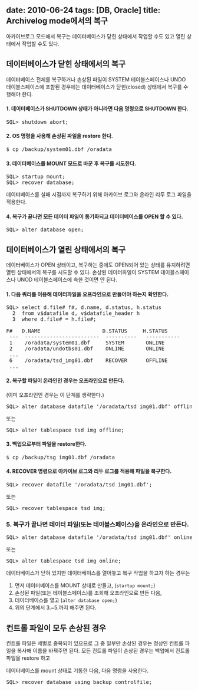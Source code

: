 date: 2010-06-24
tags: [DB, Oracle]
title: Archivelog mode에서의 복구
---
아카이브로그 모드에서 복구는 데이터베이스가 닫힌 상태에서 작업할 수도 있고 열린 상태에서 작업할 수도 있다.
<!--more-->

## 데이터베이스가 닫힌 상태에서의 복구
데이터베이스 전체를 복구하거나 손상된 파일이 SYSTEM 테이블스페이스나 UNDO 테이블스페이스에 포함된 경우에는 데이터베이스가 닫힌(closed) 상태에서 복구를 수행해야 한다.

#### 1. 데이터베이스가 SHUTDOWN 상태가 아니라면 다음 명령으로 SHUTDOWN 한다.
<pre class="console">
SQL> shutdown abort;
</pre>

#### 2. OS 명령을 사용해 손상된 파일을 restore 한다.
<pre class="console">
$ cp /backup/system01.dbf /oradata
</pre>

#### 3. 데이터베이스를 MOUNT 모드로 바꾼 후 복구를 시도한다.
<pre class="console">
SQL> startup mount;
SQL> recover database;
</pre>

데이터베이스를 실패 시점까지 복구하기 위해 아카이브 로그와 온라인 리두 로그 파일을 적용한다.

#### 4. 복구가 끝나면 모든 데이터 파일이 동기화되고 데이터베이스를 OPEN 할 수 있다.
<pre class="console">
SQL> alter database open;
</pre>


## 데이터베이스가 열린 상태에서의 복구
데이터베이스가 OPEN 상태이고, 복구하는 중에도 OPEN되어 있는 상태를 유지하려면 열린 상태에서의 복구를 시도할 수 있다. 손상된 데이터파일이 SYSTEM 테이블스페이스나 UNOD 테이블스페이스에 속한 것이면 안 된다.

#### 1. 다음 쿼리를 이용해 데이터파일을 오프라인으로 만들어야 하는지 확인한다.
<pre class="console">
SQL> select d.file# f#, d.name, d.status, h.status
  2  from v$datafile d, v$datafile_header h
  3  where d.file# = h.file#;

F#   D.NAME                    D.STATUS     H.STATUS
 ---  ------------------------  ----------   -----------
 1    /oradata/system01.dbf     SYSTEM       ONLINE
 2    /oradata/undotbs01.dbf    ONLINE       ONLINE
 ...
 6    /oradata/tsd_img01.dbf    RECOVER      OFFLINE
 ...
</pre>

#### 2. 복구할 파일이 온라인인 경우는 오프라인으로 만든다.
(이미 오프라인인 경우는 이 단계를 생략한다.)
<pre class="console">
SQL> alter database datafile '/oradata/tsd_img01.dbf' offline;
</pre>

또는

<pre class="console">
SQL> alter tablespace tsd_img offline;
</pre>

#### 3. 백업으로부터 파일을 restore한다.
<pre class="console">
$ cp /backup/tsg_img01.dbf /oradata
</pre>

#### 4. RECOVER 명령으로 아카이브 로그와 리두 로그를 적용해 파일을 복구한다.
<pre class="console">
SQL> recover datafile '/oradata/tsd_img01.dbf';
</pre>

또는
<pre class="console">
SQL> recover tablespace tsd_img;
</pre>

### 5. 복구가 끝나면 데이터 파일(또는 테이블스페이스)을 온라인으로 만든다.
<pre class="console">
SQL> alter database datafile '/oradata/tsd_img01.dbf' online;
</pre>

또는
<pre class="console">
SQL> alter tablespace tsd_img online;
</pre>

데이터베이스가 닫혀 있지만 데이터베이스를 열어놓고 복구 작업을 하고자 하는 경우는
1. 먼저 데이터베이스를 MOUNT 상태로 만들고, (`startup mount;`)
2. 손상된 파일(또는 테이블스페이스)를 조회해 오프라인으로 만든 다음,
3. 데이터베이스를 열고 (`alter database open;`)
4. 위의 단계에서 3.~5.까지 해주면 된다.

## 컨트롤 파일이 모두 손상된 경우
컨트롤 파일은 세벌로 중복되어 있으므로 그 중 일부만 손상된 경우는 정상인 컨트롤 파일을 복사해 이름을 바꿔주면 된다.
모든 컨트롤 파일이 손상된 경우는 백업에서 컨트롤 파일을 restore 하고

데이터베이스를 mount 상태로 기동한 다음, 다음 명령을 사용한다.
<pre class="console">
SQL> recover database using backup controlfile;
</pre>

